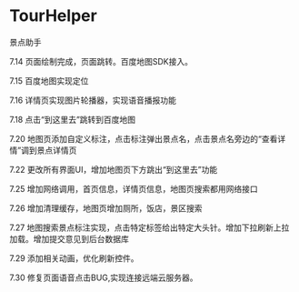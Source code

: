 # TourHelper
景点助手

7.14 页面绘制完成，页面跳转。百度地图SDK接入。

7.15 百度地图实现定位

7.16 详情页实现图片轮播器，实现语音播报功能

7.18 点击“到这里去”跳转到百度地图

7.20 地图页添加自定义标注，点击标注弹出景点名，点击景点名旁边的“查看详情”调到景点详情页

7.22 更改所有界面UI，增加地图页下方跳出“到这里去”功能

7.25 增加网络调用，首页信息，详情页信息，地图页搜索都用网络接口

7.26 增加清理缓存，地图页增加厕所，饭店，景区搜索

7.27 地图搜索景点标注实现，点击特定标签给出特定大头针。增加下拉刷新上拉加载。增加提交意见到后台数据库

7.29 添加相关动画，优化刷新控件。

7.30 修复页面语音点击BUG,实现连接远端云服务器。